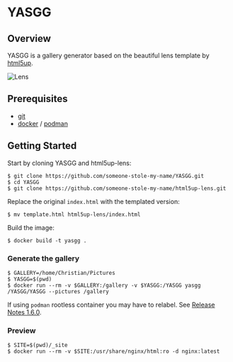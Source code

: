 # YASGG

## Overview

YASGG is a gallery generator based on the beautiful lens template by [html5up][html5up_website].

![Lens][lens_screenshot]

## Prerequisites

- [git][git_tool]
- [docker][docker_tool] / [podman][podman_tool]

## Getting Started

Start by cloning YASGG and html5up-lens:

```shell
$ git clone https://github.com/someone-stole-my-name/YASGG.git
$ cd YASGG
$ git clone https://github.com/someone-stole-my-name/html5up-lens.git
```

Replace the original `index.html` with the templated version:

```shell
$ mv template.html html5up-lens/index.html
```

Build the image:

```shell
$ docker build -t yasgg .
```

### Generate the gallery

```shell
$ GALLERY=/home/Christian/Pictures
$ YASGG=$(pwd)
$ docker run --rm -v $GALLERY:/gallery -v $YASGG:/YASGG yasgg /YASGG/YASGG --pictures /gallery
```

If using `podman` rootless container you may have to relabel. See [Release Notes 1.6.0][podman_tool_1.6.0_Release_Notes].

### Preview

```shell
$ SITE=$(pwd)/_site
$ docker run --rm -v $SITE:/usr/share/nginx/html:ro -d nginx:latest
```

[docker_tool]:https://docs.docker.com/install/
[git_tool]:https://git-scm.com/downloads
[html5up_website]:https://html5up.net/
[podman_tool]:https://github.com/containers/libpod/blob/master/install.md
[podman_tool_1.6.0_Release_Notes]:https://github.com/containers/libpod/blob/master/RELEASE_NOTES.md#160
[lens_screenshot]:https://html5up.net/uploads/images/lens.jpg
